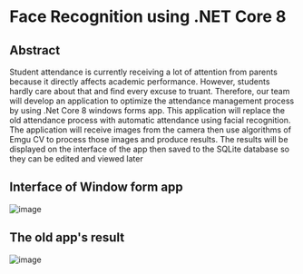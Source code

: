 # Face Recognition using .NET Core 8
## Abstract
Student attendance is currently receiving a lot of attention from parents because it directly affects academic performance. However, students hardly care about that and find every excuse to truant. Therefore, our team will develop an application to optimize the attendance management process by using .Net Core 8 windows forms app. This application will replace the old attendance process with automatic attendance using facial recognition. The application will receive images from the camera then use algorithms of Emgu CV to process those images and produce results. The results will be displayed on the interface of the app then saved to the SQLite database so they can be edited and viewed later
## Interface of Window form app
![image](https://github.com/baoxelo/FaceRecognition/assets/132845642/49d6e773-beb3-4f7f-a971-76a00598271e)
## The old app's result
![image](https://github.com/baoxelo/FaceRecognition/assets/132845642/15bea284-c990-42d8-b03c-bda2c8381801)




